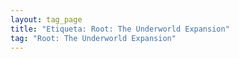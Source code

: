 ```yaml
---
layout: tag_page
title: "Etiqueta: Root: The Underworld Expansion"
tag: "Root: The Underworld Expansion"
---
```

